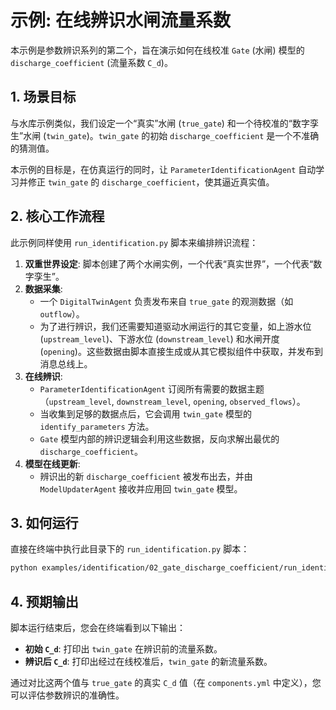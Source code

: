# 示例: 在线辨识水闸流量系数

本示例是参数辨识系列的第二个，旨在演示如何在线校准 `Gate` (水闸) 模型的 `discharge_coefficient` (流量系数 `C_d`)。

## 1. 场景目标

与水库示例类似，我们设定一个“真实”水闸 (`true_gate`) 和一个待校准的“数字孪生”水闸 (`twin_gate`)。`twin_gate` 的初始 `discharge_coefficient` 是一个不准确的猜测值。

本示例的目标是，在仿真运行的同时，让 `ParameterIdentificationAgent` 自动学习并修正 `twin_gate` 的 `discharge_coefficient`，使其逼近真实值。

## 2. 核心工作流程

此示例同样使用 `run_identification.py` 脚本来编排辨识流程：

1.  **双重世界设定**: 脚本创建了两个水闸实例，一个代表“真实世界”，一个代表“数字孪生”。
2.  **数据采集**:
    *   一个 `DigitalTwinAgent` 负责发布来自 `true_gate` 的观测数据（如 `outflow`）。
    *   为了进行辨识，我们还需要知道驱动水闸运行的其它变量，如上游水位 (`upstream_level`)、下游水位 (`downstream_level`) 和水闸开度 (`opening`)。这些数据由脚本直接生成或从其它模拟组件中获取，并发布到消息总线上。
3.  **在线辨识**:
    *   `ParameterIdentificationAgent` 订阅所有需要的数据主题（`upstream_level`, `downstream_level`, `opening`, `observed_flows`）。
    *   当收集到足够的数据点后，它会调用 `twin_gate` 模型的 `identify_parameters` 方法。
    *   `Gate` 模型内部的辨识逻辑会利用这些数据，反向求解出最优的 `discharge_coefficient`。
4.  **模型在线更新**:
    *   辨识出的新 `discharge_coefficient` 被发布出去，并由 `ModelUpdaterAgent` 接收并应用回 `twin_gate` 模型。

## 3. 如何运行

直接在终端中执行此目录下的 `run_identification.py` 脚本：
```bash
python examples/identification/02_gate_discharge_coefficient/run_identification.py
```

## 4. 预期输出

脚本运行结束后，您会在终端看到以下输出：

*   **初始 `C_d`**: 打印出 `twin_gate` 在辨识前的流量系数。
*   **辨识后 `C_d`**: 打印出经过在线校准后，`twin_gate` 的新流量系数。

通过对比这两个值与 `true_gate` 的真实 `C_d` 值（在 `components.yml` 中定义），您可以评估参数辨识的准确性。
